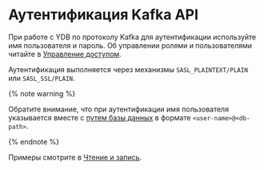 # Аутентификация Kafka API

При работе с YDB по протоколу Kafka для аутентификации используйте имя пользователя и пароль.
Об управлении ролями и пользователями читайте в [Управление доступом](../../cluster/access.md).

Аутентификация выполняется через механизмы `SASL_PLAINTEXT/PLAIN` или `SASL_SSL/PLAIN`.

{% note warning %}

Обратите внимание, что при аутентификации имя пользователя указывается вместе с [путем базы данных](../../concepts/connect#database) в формате `<user-name>@<db-path>`.

{% endnote %}

Примеры смотрите в [Чтение и запись](./read-write.md).
